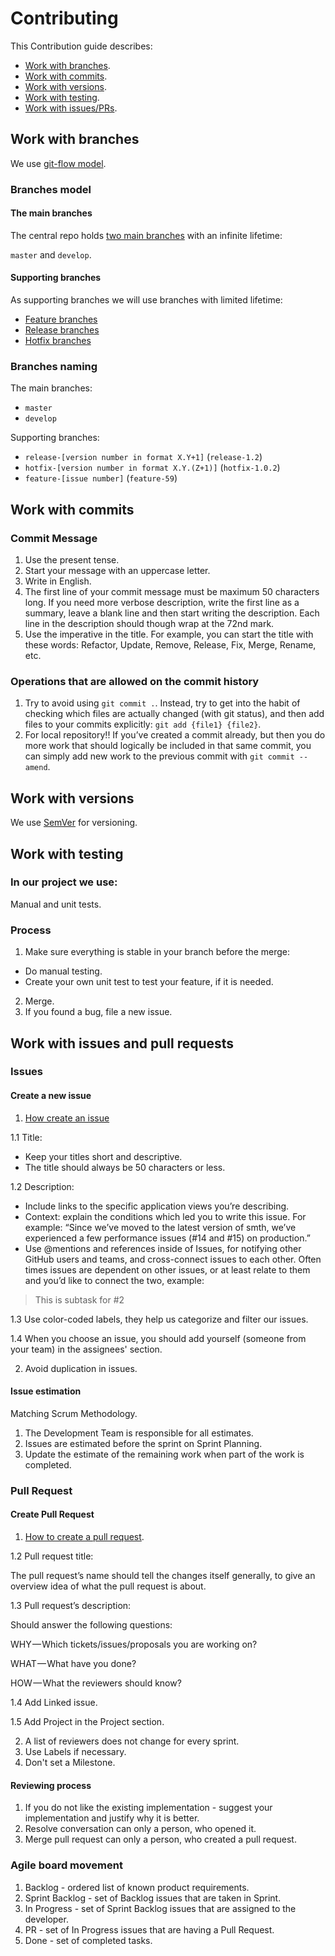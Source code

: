 # Contributing

This Contribution guide describes:

- [Work with branches](#branches-model-and-naming).
- [Work with commits](#work-with-commits).
- [Work with versions](#work-with-versions).
- [Work with testing](#work-with-testing).
- [Work with issues/PRs](#work-with-issues-and-pull-requests).


## Work with branches

We use [git-flow model](https://nvie.com/posts/a-successful-git-branching-model/).

### Branches model 

#### The main branches

The central repo holds [two main branches](https://nvie.com/posts/a-successful-git-branching-model/#the-main-branches) with an infinite lifetime:

`master` and `develop`.

#### Supporting branches

As supporting branches we will use branches with limited lifetime: 
- [Feature branches](https://nvie.com/posts/a-successful-git-branching-model/#feature-branches)
- [Release branches](https://nvie.com/posts/a-successful-git-branching-model/#release-branches)
- [Hotfix branches](https://nvie.com/posts/a-successful-git-branching-model/#hotfix-branches)

### Branches naming

The main branches:
- `master`
- `develop`

Supporting branches:
- `release-[version number in format X.Y+1]` (`release-1.2`)
- `hotfix-[version number in format X.Y.(Z+1)]` (`hotfix-1.0.2`)
- `feature-[issue number]` (`feature-59`)


## Work with commits

### Commit Message

1. Use the present tense.
2. Start your message with an uppercase letter.
3. Write in English.
4. The first line of your commit message must be maximum 50 characters long. If you need more verbose description, write the first line as a summary, leave a blank line and then start writing the description. Each line in the description should though wrap at the 72nd mark.
5. Use the imperative in the title. For example, you can start the title with these words: Refactor, Update, Remove, Release, Fix, Merge, Rename, etc.

### Operations that are allowed on the commit history

1. Try to avoid using `git commit .`. Instead, try to get into the habit of checking which files are actually changed (with git status), and then add files to your commits explicitly: `git add {file1} {file2}`.
2. For local repository!! If you’ve created a commit already, but then you do more work that should logically be included in that same commit, you can simply add new work to the previous commit with `git commit --amend`.

## Work with versions

We use [SemVer](https://semver.org/) for versioning.

## Work with testing

### In our project we use:

Manual and unit tests.

### Process

1. Make sure everything is stable in your branch before the merge:
- Do manual testing.
- Create your own unit test to test your feature, if it is needed.
2. Merge.
3. If you found a bug, file a new issue.


## Work with issues and pull requests

### Issues 

#### Create a new issue

1. [How create an issue](https://help.github.com/en/github/managing-your-work-on-github/creating-an-issue)

1.1 Title:

- Keep your titles short and descriptive.
- The title should always be 50 characters or less.

1.2 Description:

- Include links to the specific application views you’re describing.
- Context: explain the conditions which led you to write this issue. For example: “Since we’ve moved to the latest version of smth, we’ve experienced a few performance issues (#14 and #15) on production.”
- Use @mentions and references inside of Issues, for notifying other GitHub users and teams, and cross-connect issues to each other. Often times issues are dependent on other issues, or at least relate to them and you’d like to connect the two, example:

>This is subtask for #2

1.3 Use color-coded labels, they help us categorize and filter our issues.

1.4 When you choose an issue, you should add yourself (someone from your team) in the assignees' section.

2. Avoid duplication in issues.

#### Issue estimation

Matching Scrum Methodology.
1. The Development Team is responsible for all estimates.
2. Issues are estimated before the sprint on Sprint Planning.
3. Update the estimate of the remaining work when part of the work is completed.

### Pull Request

#### Create Pull Request

1. [How to create a pull request](https://help.github.com/en/github/collaborating-with-issues-and-pull-requests/creating-a-pull-request).

1.2 Pull request title: 

The pull request’s name should tell the changes itself generally, to give an overview idea of what the pull request is about.

1.3 Pull request’s description: 

Should answer the following questions:

WHY — Which tickets/issues/proposals you are working on?

WHAT — What have you done?

HOW — What the reviewers should know?

1.4 Add Linked issue.

1.5 Add Project in the Project section.

2. A list of reviewers does not change for every sprint.
3. Use Labels if necessary.
4. Don't set a Milestone.

#### Reviewing process

1. If you do not like the existing implementation - suggest your implementation and justify why it is better.
2. Resolve conversation can only a person, who opened it.
3. Merge pull request can only a person, who created a pull request.

### Agile board movement

1. Backlog - ordered list of known product requirements.
2. Sprint Backlog - set of Backlog issues that are taken in Sprint.
3. In Progress - set of Sprint Backlog issues that are assigned to the developer.
4. PR - set of In Progress issues that are having a Pull Request.
5. Done - set of completed tasks.
